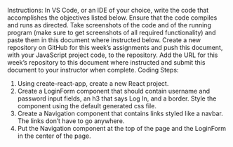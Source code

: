 Instructions: In VS Code, or an IDE of your choice, write the code that accomplishes the objectives listed below. Ensure that the code compiles and runs as directed. Take screenshots of the code and of the running program (make sure to get screenshots of all required functionality) and paste them in this document where instructed below. Create a new repository on GitHub for this week’s assignments and push this document, with your JavaScript project code, to the repository. Add the URL for this week’s repository to this document where instructed and submit this document to your instructor when complete.
Coding Steps:
1.	Using create-react-app, create a new React project.
2.	Create a LoginForm component that should contain username and password input fields, an h3 that says Log In, and a border. Style the component using the default generated css file.
3.	Create a Navigation component that contains links styled like a navbar. The links don’t have to go anywhere. 
4.	Put the Navigation component at the top of the page and the LoginForm in the center of the page.
